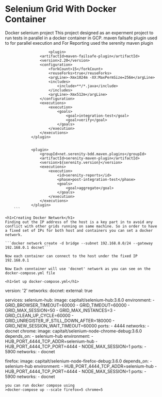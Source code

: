 # Selenium Grid With Docker Container
Docker selenium project
This project designed as an experment project to run tests in parallel in a docker container in GCP.
maven failsafe plugin used to for parallel execution and For Reporting used the serenity maven plugin
```
                   	<plugin>
				<artifactId>maven-failsafe-plugin</artifactId>
				<version>2.20</version>
				<configuration>
					<forkCount>15</forkCount>
					<reuseForks>true</reuseForks>
					<argLine>-Xmx1024m -XX:MaxPermSize=256m</argLine>
					<includes>
						<include>**/*.java</include>
					</includes>
					<argLine>-Xmx512m</argLine>
				</configuration>
				<executions>
					<execution>
						<goals>
							<goal>integration-test</goal>
							<goal>verify</goal>
						</goals>
					</execution>
				</executions>
			</plugin>


			<plugin>
				<groupId>net.serenity-bdd.maven.plugins</groupId>
				<artifactId>serenity-maven-plugin</artifactId>
				<version>${serenity.version}</version>
				<executions>
					<execution>
						<id>serenity-reports</id>
						<phase>post-integration-test</phase>
						<goals>
							<goal>aggregate</goal>
						</goals>
					</execution>
				</executions>
			</plugin>
	```
			
<h1>Creating Docker Network</h1>
Finding out the IP address of the host is a key part in to avoid any conflict with other grids running on same machine. So in order to have a fixed set of IPs for both host and containers you can set a docker network.

```docker network create -d bridge --subnet 192.168.0.0/24 --gateway 192.168.0.1 docnet```

Now each container can connect to the host under the fixed IP 192.168.0.1

Now Each conntainer will use 'docnet' network as you can see on the docker-compose.yml file
      
<h1>Set up docker-compose.yml</h1>

``` 
version: '2'
networks:
 docnet:
    external: true

services:
 selenium-hub:
        image: capitalt/selenium-hub:3.6.0
        environment:
         - GRID_BROWSER_TIMEOUT=60000
         - GRID_TIMEOUT=60000
         - GRID_MAX_SESSION=50
         - GRID_MAX_INSTANCES=3
         - GRID_CLEAN_UP_CYCLE=60000
         - GRID_UNREGISTER_IF_STILL_DOWN_AFTER=180000
         - GRID_NEW_SESSION_WAIT_TIMEOUT=60000
        ports:
          - 4444
        networks:
         - docnet
 chrome:
        image: capitalt/selenium-node-chrome-debug:3.6.0
        depends_on:
         - selenium-hub
        environment:
         - HUB_PORT_4444_TCP_ADDR=selenium-hub
         - HUB_PORT_4444_TCP_PORT=4444
         - NODE_MAX_SESSION=1
        ports:
         - 5900
        networks:
         - docnet

 firefox:
        image: capitalt/selenium-node-firefox-debug:3.6.0
        depends_on:
         - selenium-hub
        environment:
         - HUB_PORT_4444_TCP_ADDR=selenium-hub
         - HUB_PORT_4444_TCP_PORT=4444
         - NODE_MAX_SESSION=1
        ports:
         - 5900
        networks:
         - docnet

```
you can run docker compose using 
>docker-compose up --scale firefox=5 chrome=5
